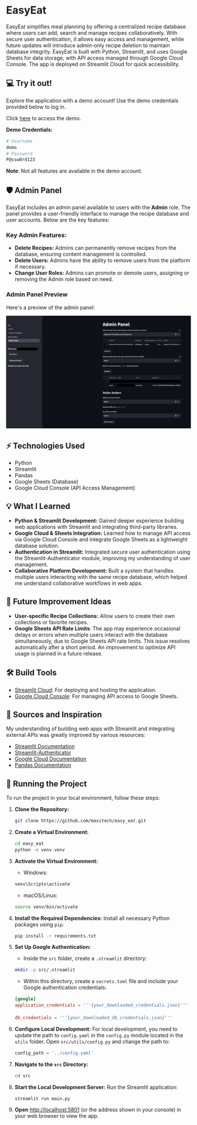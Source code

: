# EasyEat

EasyEat simplifies meal planning by offering a centralized recipe database where users can add, search and manage recipes collaboratively. With secure user authentication, it allows easy access and management, while future updates will introduce admin-only recipe deletion to maintain database integrity. EasyEat is built with Python, Streamlit, and uses Google Sheets for data storage, with API access managed through Google Cloud Console. The app is deployed on Streamlit Cloud for quick accessibility.

## :computer: Try it out!

Explore the application with a demo account! Use the demo credentials provided below to log in.

Click [here](https://easyeat.streamlit.app/) to access the demo.

**Demo Credentials:**

```bash
# Username
demo
# Password
P@ssw0rd123
```

**Note**: Not all features are available in the demo account.

## 🛡️ Admin Panel

EasyEat includes an admin panel available to users with the **Admin** role. The panel provides a user-friendly interface to manage the recipe database and user accounts. Below are the key features:

### Key Admin Features:

- **Delete Recipes:** Admins can permanently remove recipes from the database, ensuring content management is controlled.
- **Delete Users:** Admins have the ability to remove users from the platform if necessary.
- **Change User Roles:** Admins can promote or demote users, assigning or removing the Admin role based on need.

### Admin Panel Preview

Here's a preview of the admin panel:

![Admin Panel Screenshot](src/assets/easy_eat.png)

## ⚡️ Technologies Used

- Python
- Streamlit
- Pandas
- Google Sheets (Database)
- Google Cloud Console (API Access Management)

## 💡 What I Learned

- **Python & Streamlit Development:** Gained deeper experience building web applications with Streamlit and integrating third-party libraries.
- **Google Cloud & Sheets Integration:** Learned how to manage API access via Google Cloud Console and integrate Google Sheets as a lightweight database solution.
- **Authentication in Streamlit:** Integrated secure user authentication using the Streamlit-Authenticator module, improving my understanding of user management.
- **Collaborative Platform Development:** Built a system that handles multiple users interacting with the same recipe database, which helped me understand collaborative workflows in web apps.

## 🔮 Future Improvement Ideas

- **User-specific Recipe Collections:** Allow users to create their own collections or favorite recipes.
- **Google Sheets API Rate Limits**: The app may experience occasional delays or errors when multiple users interact with the database simultaneously, due to Google Sheets API rate limits. This issue resolves automatically after a short period. An improvement to optimize API usage is planned in a future release.

## 🛠️ Build Tools

- [Streamlit Cloud](https://streamlit.io/cloud): For deploying and hosting the application.
- [Google Cloud Console](https://console.cloud.google.com/): For managing API access to Google Sheets.

## 💭 Sources and Inspiration

My understanding of building web apps with Streamlit and integrating external APIs was greatly improved by various resources:

- [Streamlit Documentation](https://docs.streamlit.io/)
- [Streamlit-Authenticator](https://github.com/mkhorasani/Streamlit-Authenticator)
- [Google Cloud Documentation](https://cloud.google.com/docs?hl=en)
- [Pandas Documentation](https://pandas.pydata.org/docs/index.html)

## :vertical_traffic_light: Running the Project

To run the project in your local environment, follow these steps:

1. **Clone the Repository:**
   ```bash
   git clone https://github.com/maxitech/easy_eat.git
   ```
2. **Create a Virtual Environment:**
   ```bash
   cd easy_eat
   python -m venv venv
   ```
3. **Activate the Virtual Environment:**
   - Windows:
   ```bash
   venv\Scripts\activate
   ```
   - macOS/Linux:
   ```bash
   source venv/bin/activate
   ```
4. **Install the Required Dependencies:** Install all necessary Python packages using `pip`:
   ```bash
   pip install -r requirements.txt
   ```
5. **Set Up Google Authentication:**

   - Inside the `src` folder, create a `.streamlit` directory:

   ```bash
   mkdir -p src/.streamlit
   ```

   - Within this directory, create a `secrets.toml` file and include your Google authentication credentials:

   ```toml
   [google]
   application_credentials = '''{your_downloaded_credentials.json}'''

   db_credentials = '''{your_downloaded_db_credentials.json}'''
   ```

6. **Configure Local Development:**
   For local development, you need to update the path to `config.yaml` in the `config.py` module located in the `utils` folder. Open `src/utils/config.py` and change the path to:
   ```python
   config_path = '../config.yaml'
   ```
7. **Navigate to the `src` Directory:**
   ```bash
   cd src
   ```
8. **Start the Local Development Server:** Run the Streamlit application:
   ```bash
   streamlit run main.py
   ```
9. **Open** [http://localhost:5801](http://localhost:5801) (or the address shown in your console) in your web browser to view the app.
